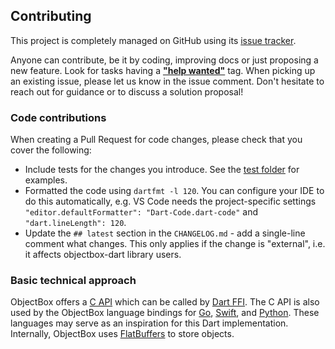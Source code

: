 Contributing
------------------
This project is completely managed on GitHub using its [issue tracker](https://github.com/objectbox/objectbox-dart/issues).

Anyone can contribute, be it by coding, improving docs or just proposing a new feature. 
Look for tasks having a [**"help wanted"**](https://github.com/objectbox/objectbox-dart/issues?q=is%3Aissue+is%3Aopen+label%3A%22help+wanted%22) tag. 
When picking up an existing issue, please let us know in the issue comment. 
Don't hesitate to reach out for guidance or to discuss a solution proposal!

### Code contributions
When creating a Pull Request for code changes, please check that you cover the following:
* Include tests for the changes you introduce. See the [test folder](objectbox/test) for examples.
* Formatted the code using `dartfmt -l 120`. You can configure your IDE to do this automatically, 
  e.g. VS Code needs the project-specific settings `"editor.defaultFormatter": "Dart-Code.dart-code"` and `"dart.lineLength": 120`.
* Update the `## latest` section in the `CHANGELOG.md` - add a single-line comment what changes.
  This only applies if the change is "external", i.e. it affects objectbox-dart library users.

### Basic technical approach
ObjectBox offers a [C API](https://github.com/objectbox/objectbox-c) which can be called by [Dart FFI](https://dart.dev/server/c-interop).
The C API is also used by the ObjectBox language bindings for [Go](https://github.com/objectbox/objectbox-go), [Swift](https://github.com/objectbox/objectbox-swift), and [Python](https://github.com/objectbox/objectbox-python).
These languages may serve as an inspiration for this Dart implementation.
Internally, ObjectBox uses [FlatBuffers](https://google.github.io/flatbuffers/) to store objects.